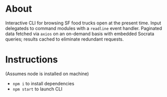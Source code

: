 # About

Interactive CLI for browsing SF food trucks open at the present time. Input delegateds to command modules with a `readline` event handler. Paginated data fetched via `axios` on an on-demand basis with embedded Socrata queries; results cached to eliminate redundant requests.

# Instructions

(Assumes node is installed on machine)

- `npm i` to install dependencies
- `npm start` to launch CLI